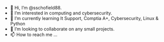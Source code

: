 - 👋 Hi, I’m @sschofield88.
- 👀 I’m interested in computing and cybersecurity.
- 🌱 I’m currently learning It Support, Comptia A+, Cybersecurity, Linux & Python
- 💞️ I’m looking to collaborate on any small projects.
- 📫 How to reach me ...

<!---
sschofield88/sschofield88 is a ✨ special ✨ repository because its `README.md` (this file) appears on your GitHub profile.
You can click the Preview link to take a look at your changes.
--->
